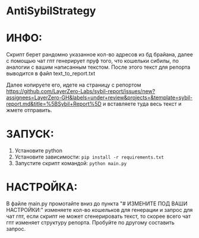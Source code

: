 # AntiSybilStrategy

# ИНФО:

Скрипт берет рандомно указанное кол-во адресов из бд брайана, далее с помощью чат гпт генерирует пруф того, что кошельки сибилы, по аналогии с вашим написанным текстом. После этого текст для репорта выводится в файл text_to_report.txt

Далее копируете его, идете на страницу с репортом https://github.com/LayerZero-Labs/sybil-report/issues/new?assignees=LayerZero-GH&labels=under+review&projects=&template=sybil-report.md&title=%5BSybil+Report%5D и вставляете туда весь текст и жмете отправить.

# ЗАПУСК:
1. Установите python
  2. Установите зависимости: `pip install -r requirements.txt`
3. Запустите скрипт командой: `python main.py`

# НАСТРОЙКА:
В файле main.py промотайте вниз до пункта "# ИЗМЕНИТЕ ПОД ВАШИ НАСТРОЙКИ:"
изменяете кол-во кошельков для генерации и запрос для чат гпт, если скрипт не может сгенерировать текст, то скорее всего чат гпт изменяет структуру репорта. Пробуйте по другому составить запрос.
